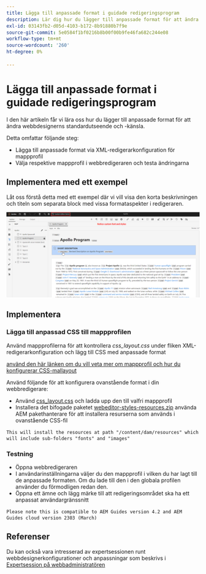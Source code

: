```yaml
---
title: Lägga till anpassade format i guidade redigeringsprogram
description: Lär dig hur du lägger till anpassade format för att ändra utseendet på webbredigeraren för stödlinjer.
exl-id: 03143fb2-d05d-4103-b172-8b91880b7f9e
source-git-commit: 5e0584f1bf0216b8b00f00b9fe46fa682c244e08
workflow-type: tm+mt
source-wordcount: '260'
ht-degree: 0%

---
```


# Lägga till anpassade format i guidade redigeringsprogram

I den här artikeln får vi lära oss hur du lägger till anpassade format för att ändra webbdesignerns standardutseende och -känsla.

Detta omfattar följande steg:
- Lägga till anpassade format via XML-redigerarkonfiguration för mappprofil
- Välja respektive mappprofil i webbredigeraren och testa ändringarna


## Implementera med ett exempel

Låt oss förstå detta med ett exempel där vi vill visa den korta beskrivningen och titeln som separata block med vissa formataspekter i redigeraren.

![Förhandsgranska webbredigeraren med anpassade format](../../../assets/authoring/webeditor-customstyles-preview.png)


## Implementera


### Lägga till anpassad CSS till mappprofilen

Använd mappprofilerna för att kontrollera *css_layout.css* under fliken XML-redigerarkonfiguration och lägg till CSS med anpassade format

[använd den här länken om du vill veta mer om mappprofil och hur du konfigurerar CSS-mallayout](https://experienceleague.adobe.com/docs/experience-manager-guides-learn/videos/advanced-user-guide/editor-configuration.html?lang=en#customize-the-css-template-layout)

Använd följande för att konfigurera ovanstående format i din webbredigerare:

- Använd [css_layout.css](../../../assets/authoring/webeditor-customstyles-css_layout.css) och ladda upp den till valfri mappprofil
- Installera det bifogade paketet [webeditor-styles-resources.zip](../../../assets/authoring/webeditor-styles-resources.zip) använda AEM pakethanterare för att installera resurserna som används i ovanstående CSS-fil

```
This will install the resources at path "/content/dam/resources" which will include sub-folders "fonts" and "images"
```


### Testning

- Öppna webbredigeraren
- I användarinställningarna väljer du den mappprofil i vilken du har lagt till de anpassade formaten. Om du lade till den i den globala profilen använder du förmodligen redan den.
- Öppna ett ämne och lägg märke till att redigeringsområdet ska ha ett anpassat användargränssnitt

```
Please note this is compatible to AEM Guides version 4.2 and AEM Guides cloud version 2303 (March)
```


## Referenser

Du kan också vara intresserad av expertsessionen runt webbdesignerkonfigurationer och anpassningar som beskrivs i [Expertsession på webbadministratören](/help/product-guide/knowledge-base/expert-sessions/webbased-authoring-jan2023.md)
